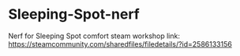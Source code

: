 # Sleeping-Spot-nerf
Nerf for Sleeping Spot comfort
steam workshop link: https://steamcommunity.com/sharedfiles/filedetails/?id=2586133156
